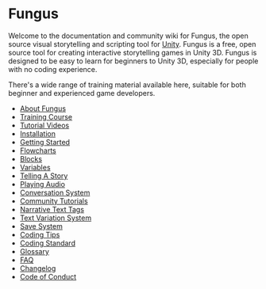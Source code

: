 Fungus
======

Welcome to the documentation and community wiki for Fungus, the open source visual storytelling and scripting tool for [Unity]. Fungus is a free, open source tool for creating interactive storytelling games in Unity 3D. Fungus is designed to be easy to learn for beginners to Unity 3D, especially for people with no coding experience.

There's a wide range of training material available here, suitable for both beginner and experienced game developers. 

* [About Fungus](about_fungus)
* [Training Course](training_course)
* [Tutorial Videos](tutorial_videos)
* [Installation](installation)
* [Getting Started](getting_started)
* [Flowcharts](flowcharts)
* [Blocks](blocks)
* [Variables](variables)
* [Telling A Story](telling_a_story)
* [Playing Audio](playing_audio)
* [Conversation System](conversation_system)
* [Community Tutorials](community_tutorials)
* [Narrative Text Tags](narrative_text_tags)
* [Text Variation System](text_variation_system)
* [Save System](save_system)
* [Coding Tips](coding_tips)
* [Coding Standard](coding_standard)
* [Glossary](glossary)
* [FAQ](faq)
* [Changelog](changelog)
* [Code of Conduct](code_of_conduct)


[Unity]: http://unity3d.com
[community forum]: http://fungusgames.com/forum
[FungusGames.com]: http://fungusgames.com
